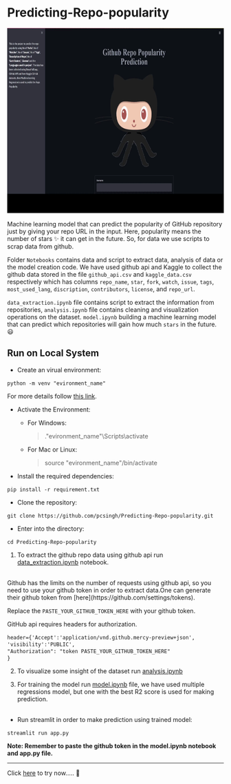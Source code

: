 # Predicting-Repo-popularity

<img src="media/sample.gif" width="900" height="430" />

Machine learning model that can predict the popularity of GitHub repository just by giving your repo URL in the input. Here, popularity means the number of stars ✨ it can get in the future. So, for data we use scripts to scrap data from github.

Folder `Notebooks` contains data and script to extract data, analysis of data or the model creation code. We have used github api and Kaggle to collect the github data stored in the  file `github_api.csv` and `kaggle_data.csv` respectively which has columns `repo_name`, `star`, `fork`, `watch`, `issue`, `tags`, `most_used_lang`, `discription`, `contributors`, `license`, and `repo_url`.

`data_extraction.ipynb` file contains script to extract the information from repositories, `analysis.ipynb` file contains cleaning and visualization operations on the dataset. `model.ipynb` building a machine learning model that can predict which repositories will gain how much `stars` in the future. 😃

## Run on Local System

* Create an virual environment:
```
python -m venv "evironment_name"
```
For more details follow [this link](https://packaging.python.org/guides/installing-using-pip-and-virtual-environments/).

* Activate the Environment:
  - For Windows:
     > .\"evironment_name"\Scripts\activate

  - For Mac or Linux:
    > source "evironment_name"/bin/activate


* Install the required dependencies: 
```
pip install -r requirement.txt
```

*  Clone the repository:
```
git clone https://github.com/pcsingh/Predicting-Repo-popularity.git
```
* Enter into the directory:
```
cd Predicting-Repo-popularity
```


1. To extract the  github repo data using github api run [data_extraction.ipynb](https://github.com/pcsingh/Predicting-Repo-popularity/blob/master/Notebooks/data_extraction.ipynb) notebook.
<br>
Github has the limits on the number of requests using github api, so you need to use your github token in order to extract data.One can generate their github token from [here](https://github.com/settings/tokens).

Replace the `PASTE_YOUR_GITHUB_TOKEN_HERE` with your github token.

GitHub api requires headers for authorization.<br>

```
header={'Accept':'application/vnd.github.mercy-preview+json',
'visibility':'PUBLIC',
"Authorization": "token PASTE_YOUR_GITHUB_TOKEN_HERE"
} 
```

2. To visualize some insight of the dataset run [analysis.ipynb](https://github.com/pcsingh/Predicting-Repo-popularity/blob/master/Notebooks/analysis.ipynb)

3. For training the model run [model.ipynb](https://github.com/pcsingh/Predicting-Repo-popularity/blob/master/Notebooks/model.ipynb) file, we have used multiple regressions model, but one with the best R2 score is used for making prediction.<br><br>
* Run streamlit in order to make prediction using trained model:
```
streamlit run app.py
```

**Note: Remember to paste the github token in the model.ipynb notebook and app.py file.**
<hr>

Click [here](https://repopopularity.herokuapp.com/) to try now..... 🤗
